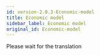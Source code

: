 ```yaml
---
id: version-2.0.3-Economic-model
title: Economic model
sidebar_label: Economic model
original_id: Economic-model
---
```


Please wait for the translation
